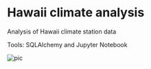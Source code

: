# Hawaii climate analysis

Analysis of Hawaii climate station data

Tools:  SQLAlchemy and Jupyter Notebook

![pic]()
